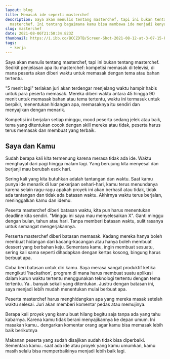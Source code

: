```yaml
---
layout: blog
title: Memasak ide seperti masterchef
description: Saya akan menulis tentang masterchef, tapi ini bukan tentang
  masterchef. Ini tentang bagaimana kamu bisa membawa ide menjadi kenyataan
slug: masterchef
date: 2021-08-06T21:50:34.823Z
thumbnail: https://i.ibb.co/BCCZDTB/Screen-Shot-2021-08-12-at-3-07-15-PM.png
tags:
  - kerja
---
```

Saya akan menulis tentang masterchef, tapi ini bukan tentang masterchef. Sedikit penjelasan apa itu masterchef: kompetisi memasak di televisi, di mana peserta akan diberi waktu untuk memasak dengan tema atau bahan tertentu.

"5 menit lagi" teriakan juri akan terdengar menjelang waktu hampir habis untuk para peserta memasak. Mereka diberi waktu antara 45 hingga 90 menit untuk memasak bahan atau tema tertentu, waktu ini termasuk untuk berpikir, menentukan hidangan apa, memasaknya itu sendiri dan menyajikan dengan menarik.

Kompetisi ini berjalan setiap minggu, mood peserta sedang jelek atau baik, tema yang ditentukan cocok dengan skill mereka atau tidak, peserta harus terus memasak dan membuat yang terbaik.

## Saya dan Kamu

Sudah berapa kali kita termenung karena merasa tidak ada ide. Waktu menghayal dari pagi hingga malam lagi. Yang berujung kita menyesal dan berjanji mau berubah esok hari.

Sering kali yang kita butuhkan adalah tantangan dan waktu. Saat kamu punya ide menarik di luar pekerjaan sehari-hari, kamu terus menundanya karena selain ragu-ragu apakah proyek ini akan berhasil atau tidak, tidak ada tantangan dan tidak ada batasan waktu. Akhirnya waktu terus berjalan, meninggalkan kamu dan idemu.

Peserta masterchef diberi batasan waktu, kita pun harus menentukan deadline kita sendiri. "Minggu ini saya mau menyelesaikan X". Ganti minggu dengan bulan, tahun atau hari. Tanpa memberi batasan waktu, sulit rasanya untuk semangat mengerjakannya.

Perserta masterchef diberi batasan memasak. Kadang mereka hanya boleh membuat hidangan dari kacang-kacangan atau hanya boleh membuat dessert yang berbahan keju. Sementara kamu, ingin membuat sesuatu, sering kali sama seperti dihadapkan dengan kertas kosong, bingung harus berbuat apa. 

Coba beri batasan untuk diri kamu. Saya merasa sangat produktif ketika mengikuti 'hackathon', program di mana harus membuat suatu aplikasi dalam kurun waktu tertentu menggunakan teknologi tertentu dengan tema tertentu. Ya.. banyak sekali yang ditentukan. Justru dengan batasan ini, saya menjadi lebih mudah menentukan mulai berbuat apa.

Peserta masterchef harus menghidangkan apa yang mereka masak setelah waktu selesai. Juri akan memberi komentar pedas atau memujinya. 

Berapa kali proyek yang kamu buat hilang begitu saja tanpa ada yang tahu kabarnya. Karena kamu tidak berani menyajikannya ke depan umum. Ini masakan kamu.. dengarkan komentar orang agar kamu bisa memasak lebih baik berikutnya

Makanan peserta yang sudah disajikan sudah tidak bisa diperbaiki. Sementara kamu.. saat ada ide atau proyek yang kamu umumkan, kamu masih selalu bisa memperbaikinya menjadi lebih baik lagi.